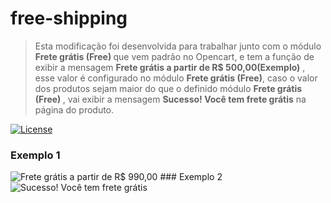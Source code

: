 # free-shipping

> Esta modificação foi desenvolvida para trabalhar junto com o módulo <strong>Frete grátis (Free) </strong> que vem padrão no Opencart, e tem a função de exibir a mensagem <strong>Frete grátis a partir de R$ 500,00(Exemplo)</strong> , esse valor é configurado no módulo <strong>Frete grátis (Free)</strong>, caso o valor dos produtos sejam maior do que o definido módulo <strong>Frete grátis (Free) </strong>, vai exibir a mensagem <strong>Sucesso! Você tem frete grátis</strong> na página do produto.



[![License](https://img.shields.io/badge/License-GPLv3-blue.svg)](https://github.com/sincromaster/free-shipping/blob/main/LICENSE)



### Exemplo 1
<img src="https://github.com/sincromaster/free-shipping/blob/main/frete-apartir.png" alt="Frete grátis a partir de R$ 990,00">
### Exemplo 2
<img src="https://github.com/sincromaster/free-shipping/blob/main/frete-gratis.png" alt="Sucesso! Você tem frete grátis">

